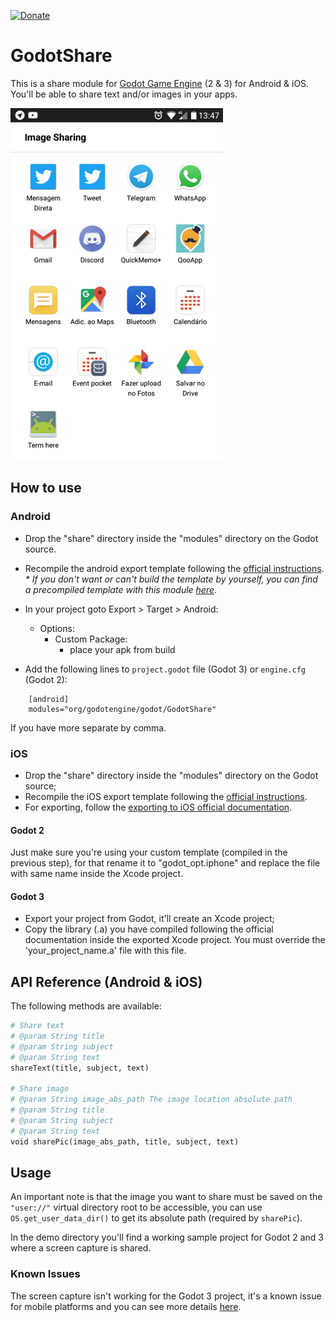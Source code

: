 [![Donate](https://img.shields.io/badge/Donate-PayPal-green.svg)](https://www.paypal.com/cgi-bin/webscr?cmd=_donations&business=3MJE3M4FMJYGN&lc=BR&item_name=Shin%2dNiL%27s%20Github&item_number=Github&currency_code=USD&bn=PP%2dDonationsBF%3abtn_donate_SM%2egif%3aNonHosted)

GodotShare 
==========
This is a share module for [Godot Game Engine](https://godotengine.org/) (2 & 3) for Android & iOS. You'll be able to share text and/or images in your apps.

![Image Sharing Screenshot](/media/screenshot.png "Image Sharing Screenshot")

How to use
----------

### Android
- Drop the "share" directory inside the "modules" directory on the Godot source.
- Recompile the android export template following the [official instructions](http://docs.godotengine.org/en/latest/reference/compiling_for_android.html#compiling-export-templates). _* If you don't want or can't build the template by yourself, you can find a precompiled template with this module [here](https://github.com/Shin-NiL/godot-custom-mobile-template)_.
- In your project goto Export > Target > Android:
	- Options:
		- Custom Package:
			- place your apk from build
			
- Add the following lines to ```project.godot``` file (Godot 3) or ```engine.cfg``` (Godot 2):

```
	[android]
	modules="org/godotengine/godot/GodotShare"
```

If you have more separate by comma.

### iOS
- Drop the "share" directory inside the "modules" directory on the Godot source;
- Recompile the iOS export template following the [official instructions](http://docs.godotengine.org/en/stable/development/compiling/compiling_for_ios.html).
- For exporting, follow the [exporting to iOS official documentation](http://docs.godotengine.org/en/stable/learning/workflow/export/exporting_for_ios.html). 

#### Godot 2
Just make sure you're using your custom template (compiled in the previous step), for that  rename it to "godot_opt.iphone" and replace the file with same name inside the Xcode project.

#### Godot 3
- Export your project from Godot, it'll create an Xcode project;
- Copy the library (.a) you have compiled following the official documentation inside the exported Xcode project. You must override the 'your_project_name.a' file with this file.

API Reference (Android & iOS)
-------------

The following methods are available:
```python
# Share text
# @param String title
# @param String subject
# @param String text
shareText(title, subject, text)

# Share image
# @param String image_abs_path The image location absolute path
# @param String title
# @param String subject
# @param String text
void sharePic(image_abs_path, title, subject, text)
```

Usage
-------------
An important note is that the image you want to share must be saved on the ```"user://"``` virtual directory root to be accessible, you can use ```OS.get_user_data_dir()``` to get its absolute path (required by ```sharePic```).

In the demo directory you'll find a working sample project for Godot 2 and 3 where a screen capture is shared.

### Known Issues
The screen capture isn't working for the Godot 3 project, it's a known issue for mobile platforms and you can see more details [here](https://github.com/godotengine/godot/issues/16694).


